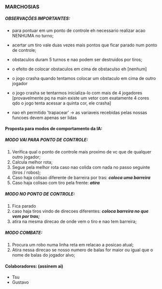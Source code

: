 ### MARCHOSIAS

##### OBSERVAÇÕES IMPORTANTES:
* para pontuar em um ponto de controle eh necessario
 realizar acao NENHUMA no turno;

* acertar um tiro vale duas vezes mais pontos que ficar
 parado num ponto de controle;

* obstaculos duram 5 turnos e nao podem ser destruidos por tiros;

* o efeito de colocar obstaculos em cima de obstaculso eh [nenhum]

* o jogo crasha quando tentamos colocar um obstaculo em cima de
 outro jogador

* o jogo crasha se tentarmos inicializa-lo com mais de 4 jogadores
 [provavelmente pq na main existe um vetor com exatamente 4 cores
 qdo o jogo tenta acessar a quinta cor, ele crasha]

* nao eh permitido 'trapacear' -> as variaveis recebidas pelas nossas
funcoes devem apenas ser lidas

#### Proposta para modos de comportamento da IA:

##### MODO VAI PARA PONTO DE CONTROLE:
1. Verifica qual o ponto de controle mais proximo de vc
   que de qualquer outro jogador;
2. Calcula melhor rota;
3. Segue pela melhor rota caso nao colida com nada no passo
   seguinte (tiros / robos);
4. Caso haja colisao diferente de barreira por tras: _**coloca uma barreira**_
5. Caso haja colisao com tiro pela frente: _**atira**_

##### MODO NO PONTO DE CONTROLE:
1. Fica parado
2. caso haja tiros vindo de direcoes diferentes: _**coloca barreira no que vem por tras;**_
3. atira na mesma direcao de onde vem o tiro e nao tem barreira;

##### MODO COMBATE:
1. Procura um robo numa linha reta em relacao a posicao atual;
2. Atira nessa direcao se nosso numero de balas for maior ou igual
   que o nome de balas do jogador alvo;

#### Colaboradores: (assinem ai)
* Tsu
* Gustavo

